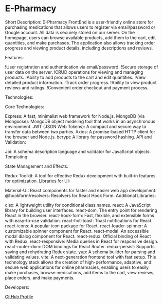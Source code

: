 # E-Pharmacy

Short Description: E-Pharmacy FrontEnd is a user-friendly online store for purchasing medications that allows users to register via email/password or Google account. All data is securely stored on our server. On the homepage, users can browse available products, add them to the cart, edit quantities, and make purchases. The application also allows tracking order progress and viewing product details, including descriptions and reviews.

Features:

!User registration and authentication via email/password.
!Secure storage of user data on the server.
!CRUD operations for viewing and managing products.
!Ability to add products to the cart and edit quantities.
!View detailed product information.
!Track order progress.
!Ability to view product reviews and ratings.
!Convenient order checkout and payment process.

Technologies:

Core Technologies:

Express: A fast, minimalist web framework for Node.js.
MongoDB (via Mongoose): MongoDB object modeling tool that works in an asynchronous environment.
JWT (JSON Web Tokens): A compact and secure way to transfer data between two parties.
Axios: A promise-based HTTP client for the browser and Node.js.
bcrypt: A library for password hashing.
API and Validation:

Joi: A schema description language and validator for JavaScript objects.
Templating:

State Management and Effects:

Redux Toolkit: A tool for effective Redux development with built-in features for optimization.
Libraries for UI:

Material-UI: React components for faster and easier web app development.
@hookform/resolvers: Resolvers for React Hook Form.
Additional Libraries:

clsx: A lightweight utility for conditional class names.
react: A JavaScript library for building user interfaces.
react-dom: The entry point for rendering React in the browser.
react-hook-form: Fast, flexible, and extensible forms with easy-to-use validation.
react-hot-toast: Toast notifications for React.
react-icons: A popular icon package for React.
react-loader-spinner: A customizable spinner component for React.
react-modal: An accessible modal dialog component for React.
react-redux: Official binding of React with Redux.
react-responsive: Media queries in React for responsive design.
react-router-dom: DOM bindings for React Router.
redux-persist: Supports saving and rehydrating Redux state.
yup: A schema builder for parsing and validating values.
vite: A next-generation frontend tool with fast setup.
This technology stack allows the creation of high-performance, adaptive, and secure web applications for online pharmacies, enabling users to easily make purchases, browse medications, add items to the cart, view reviews, place orders, and make payments.

Developers:

[GitHub Profile](https://github.com/Sw1tlana)
